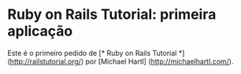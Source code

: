 # Ruby on Rails Tutorial: primeira aplicação

Este é o primeiro pedido de
[* Ruby on Rails Tutorial *] (http://railstutorial.org/)
por [Michael Hartl] (http://michaelhartl.com/).